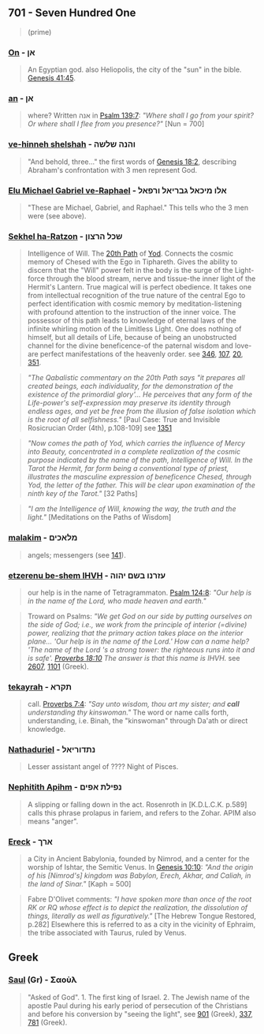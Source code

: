 ## 701 - Seven Hundred One
> (prime)

### [On](/keys/ANf) - אן
> An Egyptian god. also Heliopolis, the city of the "sun" in the bible. [Genesis 41:45](http://biblehub.com/genesis/41-45.htm).

### [an](/keys/ANf) - אן
> where? Written אנה in [Psalm 139:7](http://biblehub.com/psalms/139-7.htm): *"Where shall I go from your spirit? Or where shall I flee from you presence?"* [Nun = 700]

### [ve-hinneh shelshah](/keys/VHNH.ShLShH) - והנה שלשה
> "And behold, three..." the first words of [Genesis 18:2](http://biblehub.com/genesis/18-2.htm), describing Abraham's confrontation with 3 men represent God.

### [Elu Michael Gabriel ve-Raphael](/keys/ALV.MIKAL.GBRIAL.VRPAL) - אלו מיכאל גבריאל ורפאל
> "These are Michael, Gabriel, and Raphael." This tells who the 3 men were (see above).

### [Sekhel ha-Ratzon](/keys/ShKL.HRTzVN) - שכל הרצון
> Intelligence of Will. The [20th Path](20) of [Yod](/keys/I). Connects the cosmic memory of Chesed with the Ego in Tiphareth. Gives the ability to discern that the "Will" power felt in the body is the surge of the Light-force through the blood stream, nerve and tissue-the inner light of the Hermit's Lantern. True magical will is perfect obedience. It takes one from intellectual recognition of the true nature of the central Ego to perfect identification with cosmic memory by meditation-listening with profound attention to the instruction of the inner voice. The possessor of this path leads to knowledge of eternal laws of the infinite whirling motion of the Limitless Light. One does nothing of himself, but all details of Life, because of being an unobstructed channel for the divine beneficence-of the paternal wisdom and love-are perfect manifestations of the heavenly order. see [346](346), [107](107), [20](20), [351](351).

> *"The Qabalistic commentary on the 20th Path says "it prepares all created beings, each individuality, for the demonstration of the existence of the primordial glory'... He perceives that any form of the Life-power's self-expression may preserve its identity through endless ages, and yet be free from the illusion of false isolation which is the root of all selfishness."* [Paul Case: True and Invisible Rosicrucian Order (4th), p.108-109] see [1351](1351)

> *"Now comes the path of Yod, which carries the influence of Mercy into Beauty, concentrated in a complete realization of the cosmic purpose indicated by the name of the path, Intelligence of Will. In the Tarot the Hermit, far form being a conventional type of priest, illustrates the masculine expression of beneficence Chesed, through Yod, the letter of the father. This will be clear upon examination of the ninth key of the Tarot."* [32 Paths]

> *"I am the Intelligence of Will, knowing the way, the truth and the light."* [Meditations on the Paths of Wisdom]

### [malakim](/keys/MLAKIMf) - מלאכים 
> angels; messengers (see [141](141)).

### [etzerenu be-shem IHVH](/keys/OZRNV.BShM.IHVH) - עזרנו בשם יהוה
> our help is in the name of Tetragrammaton. [Psalm 124:8](http://biblehub.com/psalms/124-8.htm): *"Our help is in the name of the Lord, who made heaven and earth."*

> Troward on Psalms: *"We get God on our side by putting ourselves on the side of God; i.e., we work from the principle of interior (=divine) power, realizing that the primary action takes place on the interior plane... 'Our help is in the name of the Lord.' How can a name help? 'The name of the Lord 's a strong tower: the righteous runs into it and is safe'. [Proverbs 18:10](http://biblehub.com/proverbs/18-10.htm) The answer is that this name is IHVH.* see [2607](2607), [1101](1101) (Greek).

### [tekayrah](/keys/ThPRA) - תקרא
> call. [Proverbs 7:4](http://biblehub.com/proverbs/7-4.htm): *"Say unto wisdom, thou art my sister; and **call** understanding thy kinswoman."* The word or name calls forth, understanding, i.e. Binah, the "kinswoman" through Da'ath or direct knowledge.

### [Nathaduriel](/keys/NThDVRIAL) - נתדוריאל
> Lesser assistant angel of ???? Night of Pisces.

### [Nephitith Apihm](/keys/NPILTh.APIM) - נפילת אפים
> A slipping or falling down in the act. Rosenroth in [K.D.L.C.K. p.589] calls this phrase prolapus in fariem, and refers to the Zohar. APIM also means "anger".

### [Ereck](/keys/ARKf) - ארך
> a City in Ancient Babylonia, founded by Nimrod, and a center for the worship of Ishtar, the Semitic Venus. In [Genesis 10:10](http://biblehub.com/genesis/10-10.htm): *"And the origin of his [Nimrod's] kingdom was Babylon, Erech, Akhar, and Caliah, in the land of Sinar."* [Kaph = 500]

> Fabre D'Olivet comments: *"I have spoken more than once of the root RK or RQ whose effect is to depict the realization, the dissolution of things, literally as well as figuratively."* [The Hebrew Tongue Restored, p.282] Elsewhere this is referred to as a city in the vicinity of Ephraim, the tribe associated with Taurus, ruled by Venus.

## Greek

### [Saul](/greek?word=saoul) (Gr) - Σαοὺλ
> "Asked of God". 1. The first king of Israel. 2. The Jewish name of the apostle Paul during his early period of persecution of the Christians and before his conversion by "seeing the light", see [901](901) (Greek), [337](337), [781](781) (Greek).
